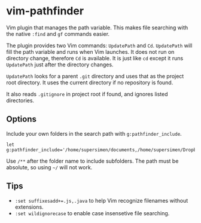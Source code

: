 # vim-pathfinder

Vim plugin that manages the path variable. This makes file searching with the native `:find` and `gf` commands easier.

The plugin provides two Vim commands: `UpdatePath` and `Cd`. `UpdatePath` will fill the path variable and runs when Vim launches. It does not run on directory change, therefore `Cd` is available. It is just like `cd` except it runs `UpdatePath` just after the directory changes.

`UpdatePath` looks for a parent `.git` directory and uses that as the project root directory. It uses the current directory if no repository is found.

It also reads `.gitignore` in project root if found, and ignores listed directories.


## Options

Include your own folders in the search path with `g:pathfinder_include`.

```shell
let g:pathfinder_include='/home/supersimen/documents,/home/supersimen/Dropbox/**'
```

Use `/**` after the folder name to include subfolders. The path must be absolute, so using `~/` will not work.


## Tips

* `:set suffixesadd+=.js,.java` to help Vim recognize filenames without extensions.
* `:set wildignorecase` to enable case insensetive file searching.
